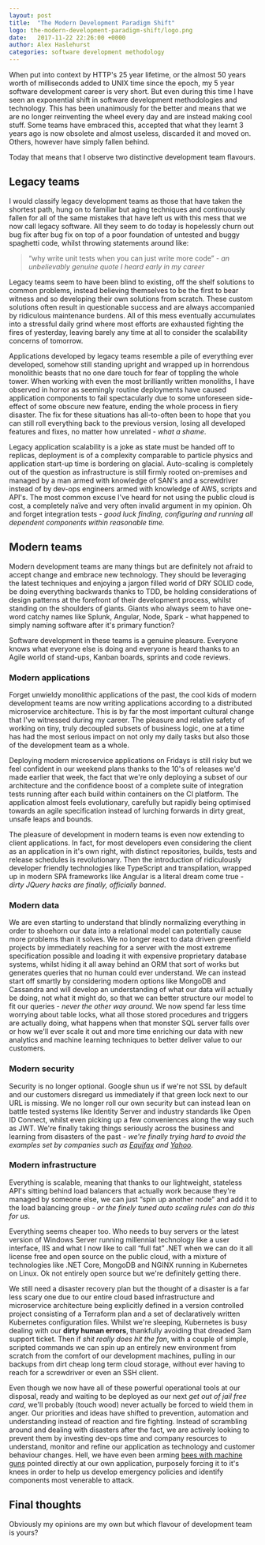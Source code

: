 ```yaml
---
layout: post
title:  "The Modern Development Paradigm Shift"
logo: the-modern-development-paradigm-shift/logo.png
date:   2017-11-22 22:26:00 +0000
author: Alex Haslehurst
categories: software development methodology
---
```


When put into context by HTTP's 25 year lifetime, or the almost 50 years worth of milliseconds added to UNIX time since the epoch, my 5 year software development career is very short. But even during this time I have seen an exponential shift in software development methodologies and technology. This has been unanimously for the better and means that we are no longer reinventing the wheel every day and are instead making cool stuff. Some teams have embraced this, accepted that what they learnt 3 years ago is now obsolete and almost useless, discarded it and moved on. Others, however have simply fallen behind.

<!--more-->

Today that means that I observe two distinctive development team flavours.

## Legacy teams

I would classify legacy development teams as those that have taken the shortest path, hung on to familiar but aging techniques and continuously fallen for all of the same mistakes that have left us with this mess that we now call legacy software. All they seem to do today is hopelessly churn out bug fix after bug fix on top of a poor foundation of untested and buggy spaghetti code, whilst throwing statements around like:

> “why write unit tests when you can just write more code” - *an unbelievably genuine quote I heard early in my career*

Legacy teams seem to have been blind to existing, off the shelf solutions to common problems, instead believing themselves to be the first to bear witness and so developing their own solutions from scratch. These custom solutions often result in questionable success and are always accompanied by ridiculous maintenance burdens. All of this mess eventually accumulates into a stressful daily grind where most efforts are exhausted fighting the fires of yesterday, leaving barely any time at all to consider the scalability concerns of tomorrow.

Applications developed by legacy teams resemble a pile of everything ever developed, somehow still standing upright and wrapped up in horrendous monolithic beasts that no one dare touch for fear of toppling the whole tower. When working with even the most brilliantly written monoliths, I have observed in horror as seemingly routine deployments have caused application components to fail spectacularly due to some unforeseen side-effect of some obscure new feature, ending the whole process in fiery disaster. The fix for these situations has all-to-often been to hope that you can still roll everything back to the previous version, losing all developed features and fixes, no matter how unrelated - *what a shame*.

Legacy application scalability is a joke as state must be handed off to replicas, deployment is of a complexity comparable to particle physics and application start-up time is bordering on glacial. Auto-scaling is completely out of the question as infrastructure is still firmly rooted on-premises and managed by a man armed with knowledge of SAN's and a screwdriver instead of by dev-ops engineers armed with knowledge of AWS, scripts and API's. The most common excuse I've heard for not using the public cloud is cost, a completely naïve and very often invalid argument in my opinion. Oh and forget integration tests - *good luck finding, configuring and running all dependent components within reasonable time.*

## Modern teams

Modern development teams are many things but are definitely not afraid to accept change and embrace new technology. They should be leveraging the latest techniques and enjoying a jargon filled world of DRY SOLID code, be doing everything backwards thanks to TDD, be holding considerations of design patterns at the forefront of their development process, whilst standing on the shoulders of giants. Giants who always seem to have one-word catchy names like Splunk, Angular, Node, Spark - what happened to simply naming software after it's primary function?

Software development in these teams is a genuine pleasure. Everyone knows what everyone else is doing and everyone is heard thanks to an Agile world of stand-ups, Kanban boards, sprints and code reviews.

### Modern applications

Forget unwieldy monolithic applications of the past, the cool kids of modern development teams are now writing applications according to a distributed microservice architecture. This is by far the most important cultural change that I've witnessed during my career. The pleasure and relative safety of working on tiny, truly decoupled subsets of business logic, one at a time has had the most serious impact on not only my daily tasks but also those of the development team as a whole.

Deploying modern microservice applications on Fridays is still risky but we feel confident in our weekend plans thanks to the 10's of releases we'd made earlier that week, the fact that we're only deploying a subset of our architecture and the confidence boost of a complete suite of integration tests running after each build within containers on the CI platform. The application almost feels evolutionary, carefully but rapidly being optimised towards an agile specification instead of lurching forwards in dirty great, unsafe leaps and bounds.

The pleasure of development in modern teams is even now extending to client applications. In fact, for most developers even considering the client as an application in it's own right, with distinct repositories, builds, tests and release schedules is revolutionary. Then the introduction of ridiculously developer friendly technologies like TypeScript and transpilation, wrapped up in modern SPA frameworks like Angular is a literal dream come true - *dirty JQuery hacks are finally, officially banned*.

### Modern data

We are even starting to understand that blindly normalizing everything in order to shoehorn our data into a relational model can potentially cause more problems than it solves. We no longer react to data driven greenfield projects by immediately reaching for a server with the most extreme specification possible and loading it with expensive proprietary database systems, whilst hiding it all away behind an ORM that sort of works but generates queries that no human could ever understand. We can instead start off smartly by considering modern options like MongoDB and Cassandra and will develop an understanding of what our data will actually be doing, not what it might do, so that we can better structure our model to fit our queries - *never the other way around*. We now spend far less time worrying about table locks, what all those stored procedures and triggers are actually doing, what happens when that monster SQL server falls over or how we'll ever scale it out and more time enriching our data with new analytics and machine learning techniques to better deliver value to our customers.

### Modern security

Security is no longer optional. Google shun us if we're not SSL by default and our customers disregard us immediately if that green lock next to our URL is missing. We no longer roll our own security but can instead lean on battle tested systems like Identity Server and industry standards like Open ID Connect, whilst even picking up a few conveniences along the way such as JWT. We're finally taking things seriously across the business and learning from disasters of the past - *we're finally trying hard to avoid the examples set by companies such as [Equifax](http://www.bbc.co.uk/news/technology-43241939) and [Yahoo](http://www.bbc.co.uk/news/business-41493494).*

### Modern infrastructure

Everything is scalable, meaning that thanks to our lightweight, stateless API's sitting behind load balancers that actually work because they're managed by someone else, we can just “spin up another node” and add it to the load balancing group - *or the finely tuned auto scaling rules can do this for us*.

Everything seems cheaper too. Who needs to buy servers or the latest version of Windows Server running millennial technology like a user interface, IIS and what I now like to call “full fat” .NET when we can do it all license free and open source on the public cloud, with a mixture of technologies like .NET Core, MongoDB and NGINX running in Kubernetes on Linux. Ok not entirely open source but we're definitely getting there.

We still need a disaster recovery plan but the thought of a disaster is a far less scary one due to our entire cloud based infrastructure and microservice architecture being explicitly defined in a version controlled project consisting of a Terraform plan and a set of declaratively written Kubernetes configuration files. Whilst we're sleeping, Kubernetes is busy dealing with our **dirty human errors**, thankfully avoiding that dreaded 3am support ticket. Then if *shit really does hit the fan*, with a couple of simple, scripted commands we can spin up an entirely new environment from scratch from the comfort of our development machines, pulling in our backups from dirt cheap long term cloud storage, without ever having to reach for a screwdriver or even an SSH client.

Even though we now have all of these powerful operational tools at our disposal, ready and waiting to be deployed as our next *get out of jail free card*, we'll probably (touch wood) never actually be forced to wield them in anger. Our priorities and ideas have shifted to prevention, automation and understanding instead of reaction and fire fighting. Instead of scrambling around and dealing with disasters after the fact, we are actively looking to prevent them by investing dev-ops time and company resources to understand, monitor and refine our application as technology and customer behaviour changes. Hell, we have even been arming [bees with machine guns](https://github.com/newsapps/beeswithmachineguns) pointed directly at our own application, purposely forcing it to it's knees in order to help us develop emergency policies and identify components most venerable to attack.

## Final thoughts

Obviously my opinions are my own but which flavour of development team is yours?